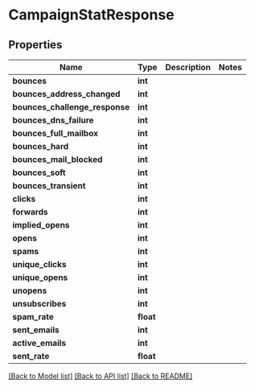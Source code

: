 # CampaignStatResponse

## Properties
Name | Type | Description | Notes
------------ | ------------- | ------------- | -------------
**bounces** | **int** |  | 
**bounces_address_changed** | **int** |  | 
**bounces_challenge_response** | **int** |  | 
**bounces_dns_failure** | **int** |  | 
**bounces_full_mailbox** | **int** |  | 
**bounces_hard** | **int** |  | 
**bounces_mail_blocked** | **int** |  | 
**bounces_soft** | **int** |  | 
**bounces_transient** | **int** |  | 
**clicks** | **int** |  | 
**forwards** | **int** |  | 
**implied_opens** | **int** |  | 
**opens** | **int** |  | 
**spams** | **int** |  | 
**unique_clicks** | **int** |  | 
**unique_opens** | **int** |  | 
**unopens** | **int** |  | 
**unsubscribes** | **int** |  | 
**spam_rate** | **float** |  | 
**sent_emails** | **int** |  | 
**active_emails** | **int** |  | 
**sent_rate** | **float** |  | 

[[Back to Model list]](../../README.md#documentation-for-models) [[Back to API list]](../../README.md#documentation-for-api-endpoints) [[Back to README]](../../README.md)

